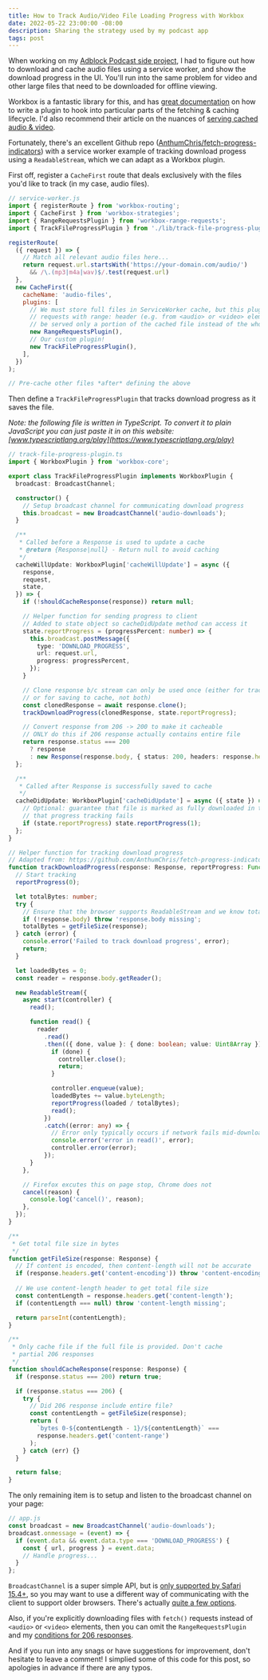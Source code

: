 ```yaml
---
title: How to Track Audio/Video File Loading Progress with Workbox
date: 2022-05-22 23:00:00 -08:00
description: Sharing the strategy used by my podcast app
tags: post
---
```


When working on my [Adblock Podcast side project](https://tally.so/r/3yPXL0), I had to figure out how to download and cache audio files using a service worker, and show the download progress in the UI. You'll run into the same problem for video and other large files that need to be downloaded for offline viewing.

Workbox is a fantastic library for this, and has [great documentation](https://developer.chrome.com/docs/workbox/using-plugins/#methods-for-custom-plugins) on how to write a plugin to hook into particular parts of the fetching & caching lifecycle. I'd also recommend their article on the nuances of [serving cached audio & video](https://developer.chrome.com/docs/workbox/serving-cached-audio-and-video/).

Fortunately, there's an excellent Github repo ([AnthumChris/fetch-progress-indicators](https://github.com/AnthumChris/fetch-progress-indicators)) with a service worker example of tracking download progess using a `ReadableStream`, which we can adapt as a Workbox plugin.

First off, register a `CacheFirst` route that deals exclusively with the files you'd like to track (in my case, audio files).

```js
// service-worker.js
import { registerRoute } from 'workbox-routing';
import { CacheFirst } from 'workbox-strategies';
import { RangeRequestsPlugin } from 'workbox-range-requests';
import { TrackFileProgressPlugin } from './lib/track-file-progress-plugin'; // to-do

registerRoute(
  ({ request }) => {
    // Match all relevant audio files here...
    return request.url.startsWith('https://your-domain.com/audio/') 
      && /\.(mp3|m4a|wav)$/.test(request.url)
  },
  new CacheFirst({
    cacheName: 'audio-files',
    plugins: [
      // We must store full files in ServiceWorker cache, but this plugin allows
      // requests with range: header (e.g. from <audio> or <video> elements) to
      // be served only a portion of the cached file instead of the whole thing
      new RangeRequestsPlugin(), 
      // Our custom plugin!
      new TrackFileProgressPlugin(),
    ],
  })
);

// Pre-cache other files *after* defining the above
```

Then define a `TrackFileProgressPlugin` that tracks download progress as it saves the file. 

*Note: the following file is written in TypeScript. To convert it to plain JavaScript you can just paste it in on this website: [www.typescriptlang.org/play](https://www.typescriptlang.org/play)*

```ts
// track-file-progress-plugin.ts
import { WorkboxPlugin } from 'workbox-core';

export class TrackFileProgressPlugin implements WorkboxPlugin {
  broadcast: BroadcastChannel;

  constructor() {
    // Setup broadcast channel for communicating download progress
    this.broadcast = new BroadcastChannel('audio-downloads');
  }

  /**
   * Called before a Response is used to update a cache
   * @return {Response|null} - Return null to avoid caching
   */
  cacheWillUpdate: WorkboxPlugin['cacheWillUpdate'] = async ({
    response,
    request,
    state,
  }) => {
    if (!shouldCacheResponse(response)) return null;

    // Helper function for sending progress to client
    // Added to state object so cacheDidUpdate method can access it
    state.reportProgress = (progressPercent: number) => {
      this.broadcast.postMessage({
        type: 'DOWNLOAD_PROGRESS',
        url: request.url,
        progress: progressPercent,
      });
    }

    // Clone response b/c stream can only be used once (either for tracking download
    // or for saving to cache, not both)
    const clonedResponse = await response.clone();
    trackDownloadProgress(clonedResponse, state.reportProgress);

    // Convert response from 206 -> 200 to make it cacheable
    // ONLY do this if 206 response actually contains entire file
    return response.status === 200
      ? response
      : new Response(response.body, { status: 200, headers: response.headers });
  };

  /**
   * Called after Response is successfully saved to cache
   */
  cacheDidUpdate: WorkboxPlugin['cacheDidUpdate'] = async ({ state }) => {
    // Optional: guarantee that file is marked as fully downloaded in the event
    // that progress tracking fails
    if (state.reportProgress) state.reportProgress(1);
  };
}

// Helper function for tracking download progress
// Adapted from: https://github.com/AnthumChris/fetch-progress-indicators/blob/master/sw-basic/sw-simple.js#L41
function trackDownloadProgress(response: Response, reportProgress: Function) {
  // Start tracking
  reportProgress(0);

  let totalBytes: number;
  try {
    // Ensure that the browser supports ReadableStream and we know total file size
    if (!response.body) throw 'response.body missing';
    totalBytes = getFileSize(response);
  } catch (error) {
    console.error('Failed to track download progress', error);
    return;
  }

  let loadedBytes = 0;
  const reader = response.body.getReader();

  new ReadableStream({
    async start(controller) {
      read();

      function read() {
        reader
          .read()
          .then(({ done, value }: { done: boolean; value: Uint8Array }) => {
            if (done) {
              controller.close();
              return;
            }

            controller.enqueue(value);
            loadedBytes += value.byteLength;
            reportProgress(loaded / totalBytes);
            read();
          })
          .catch((error: any) => {
            // Error only typically occurs if network fails mid-download
            console.error('error in read()', error);
            controller.error(error);
          });
      }
    },

    // Firefox excutes this on page stop, Chrome does not
    cancel(reason) {
      console.log('cancel()', reason);
    },
  });
}

/**
 * Get total file size in bytes
 */
function getFileSize(response: Response) {
  // If content is encoded, then content-length will not be accurate
  if (response.headers.get('content-encoding')) throw 'content-encoding header';
  
  // We use content-length header to get total file size
  const contentLength = response.headers.get('content-length');
  if (contentLength === null) throw 'content-length missing';

  return parseInt(contentLength);
}

/**
 * Only cache file if the full file is provided. Don't cache
 * partial 206 responses  
 */
function shouldCacheResponse(response: Response) {
  if (response.status === 200) return true;

  if (response.status === 206) {
    try {
      // Did 206 response include entire file?
      const contentLength = getFileSize(response);
      return (
        `bytes 0-${contentLength - 1}/${contentLength}` ===
        response.headers.get('content-range')
      );
    } catch (err) {}
  }

  return false;
}
```

The only remaining item is to setup and listen to the broadcast channel on your page:

```js
// app.js
const broadcast = new BroadcastChannel('audio-downloads');
broadcast.onmessage = (event) => {
  if (event.data && event.data.type === 'DOWNLOAD_PROGRESS') {
    const { url, progress } = event.data;
    // Handle progress...
  }
};

```

`BroadcastChannel` is a super simple API, but is [only supported by Safari 15.4+](https://caniuse.com/broadcastchannel), so you may want to use a different way of communicating with the client to support older browsers. There's actually [quite a few options](https://felixgerschau.com/how-to-communicate-with-service-workers/). 

Also, if you're explicitly downloading files with `fetch()` requests instead of `<audio>` or `<video>` elements, then you can omit the `RangeRequestsPlugin` and my [conditions for 206 responses](https://github.com/GoogleChrome/workbox/issues/1644#issuecomment-1126871851).

And if you run into any snags or have suggestions for improvement, don't hesitate to leave a comment! I simplied some of this code for this post, so apologies in advance if there are any typos.